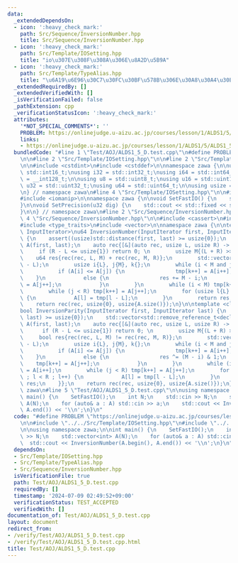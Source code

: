 ```yaml
---
data:
  _extendedDependsOn:
  - icon: ':heavy_check_mark:'
    path: Src/Sequence/InversionNumber.hpp
    title: Src/Sequence/InversionNumber.hpp
  - icon: ':heavy_check_mark:'
    path: Src/Template/IOSetting.hpp
    title: "io\u307E\u308F\u308A\u306E\u8A2D\u5B9A"
  - icon: ':heavy_check_mark:'
    path: Src/Template/TypeAlias.hpp
    title: "\u6A19\u6E96\u30C7\u30FC\u30BF\u578B\u306E\u30A8\u30A4\u30EA\u30A2\u30B9"
  _extendedRequiredBy: []
  _extendedVerifiedWith: []
  _isVerificationFailed: false
  _pathExtension: cpp
  _verificationStatusIcon: ':heavy_check_mark:'
  attributes:
    '*NOT_SPECIAL_COMMENTS*': ''
    PROBLEM: https://onlinejudge.u-aizu.ac.jp/courses/lesson/1/ALDS1/5/ALDS1_5_D
    links:
    - https://onlinejudge.u-aizu.ac.jp/courses/lesson/1/ALDS1/5/ALDS1_5_D
  bundledCode: "#line 1 \"Test/AOJ/ALDS1_5_D.test.cpp\"\n#define PROBLEM \"https://onlinejudge.u-aizu.ac.jp/courses/lesson/1/ALDS1/5/ALDS1_5_D\"\
    \n\n#line 2 \"Src/Template/IOSetting.hpp\"\n\n#line 2 \"Src/Template/TypeAlias.hpp\"\
    \n\n#include <cstdint>\n#include <cstddef>\n\nnamespace zawa {\n\nusing i16 =\
    \ std::int16_t;\nusing i32 = std::int32_t;\nusing i64 = std::int64_t;\nusing i128\
    \ = __int128_t;\n\nusing u8 = std::uint8_t;\nusing u16 = std::uint16_t;\nusing\
    \ u32 = std::uint32_t;\nusing u64 = std::uint64_t;\n\nusing usize = std::size_t;\n\
    \n} // namespace zawa\n#line 4 \"Src/Template/IOSetting.hpp\"\n\n#include <iostream>\n\
    #include <iomanip>\n\nnamespace zawa {\n\nvoid SetFastIO() {\n    std::cin.tie(nullptr)->sync_with_stdio(false);\n\
    }\n\nvoid SetPrecision(u32 dig) {\n    std::cout << std::fixed << std::setprecision(dig);\n\
    }\n\n} // namespace zawa\n#line 2 \"Src/Sequence/InversionNumber.hpp\"\n\n#line\
    \ 4 \"Src/Sequence/InversionNumber.hpp\"\n\n#include <cassert>\n#include <iterator>\n\
    #include <type_traits>\n#include <vector>\n\nnamespace zawa {\n\ntemplate <class\
    \ InputIterator>\nu64 InversionNumber(InputIterator first, InputIterator last)\
    \ {\n    assert((usize)std::distance(first, last) >= usize{0});\n    std::vector<std::remove_reference_t<decltype(*first)>>\
    \ A(first, last);\n    auto rec{[&](auto rec, usize L, usize R) -> u64 {\n   \
    \     if (R - L <= usize{1}) return 0; \n        usize M{(L + R) >> 1};\n    \
    \    u64 res{rec(rec, L, M) + rec(rec, M, R)};\n        std::vector<u64> tmp(R\
    \ - L);\n        usize i{L}, j{M}, k{};\n        while (i < M and j < R) {\n \
    \           if (A[i] <= A[j]) {\n                tmp[k++] = A[i++];\n        \
    \    }\n            else {\n                res += M - i;\n                tmp[k++]\
    \ = A[j++];\n            }\n        }\n        while (i < M) tmp[k++] = A[i++];\n\
    \        while (j < R) tmp[k++] = A[j++];\n        for (usize l{L} ; l < R ; l++)\
    \ {\n            A[l] = tmp[l - L];\n        }\n        return res;\n    }};\n\
    \    return rec(rec, usize{0}, usize{A.size()});\n}\n\ntemplate <class InputIterator>\n\
    bool InversionParity(InputIterator first, InputIterator last) {\n    assert((usize)std::distance(first,\
    \ last) >= usize{0});\n    std::vector<std::remove_reference_t<decltype(*first)>>\
    \ A(first, last);\n    auto rec{[&](auto rec, usize L, usize R) -> bool {\n  \
    \      if (R - L <= usize{1}) return 0; \n        usize M{(L + R) >> 1};\n   \
    \     bool res{rec(rec, L, M) != rec(rec, M, R)};\n        std::vector<u64> tmp(R\
    \ - L);\n        usize i{L}, j{M}, k{};\n        while (i < M and j < R) {\n \
    \           if (A[i] <= A[j]) {\n                tmp[k++] = A[i++];\n        \
    \    }\n            else {\n                res ^= (M - i) & 1;\n            \
    \    tmp[k++] = A[j++];\n            }\n        }\n        while (i < M) tmp[k++]\
    \ = A[i++];\n        while (j < R) tmp[k++] = A[j++];\n        for (usize l{L}\
    \ ; l < R ; l++) {\n            A[l] = tmp[l - L];\n        }\n        return\
    \ res;\n    }};\n    return rec(rec, usize{0}, usize{A.size()});\n}\n\n} // namespace\
    \ zawa\n#line 5 \"Test/AOJ/ALDS1_5_D.test.cpp\"\n\nusing namespace zawa;\n\nint\
    \ main() {\n    SetFastIO();\n    int N;\n    std::cin >> N;\n    std::vector<int>\
    \ A(N);\n    for (auto& a : A) std::cin >> a;\n    std::cout << InversionNumber(A.begin(),\
    \ A.end()) << '\\n';\n}\n"
  code: "#define PROBLEM \"https://onlinejudge.u-aizu.ac.jp/courses/lesson/1/ALDS1/5/ALDS1_5_D\"\
    \n\n#include \"../../Src/Template/IOSetting.hpp\"\n#include \"../../Src/Sequence/InversionNumber.hpp\"\
    \n\nusing namespace zawa;\n\nint main() {\n    SetFastIO();\n    int N;\n    std::cin\
    \ >> N;\n    std::vector<int> A(N);\n    for (auto& a : A) std::cin >> a;\n  \
    \  std::cout << InversionNumber(A.begin(), A.end()) << '\\n';\n}\n"
  dependsOn:
  - Src/Template/IOSetting.hpp
  - Src/Template/TypeAlias.hpp
  - Src/Sequence/InversionNumber.hpp
  isVerificationFile: true
  path: Test/AOJ/ALDS1_5_D.test.cpp
  requiredBy: []
  timestamp: '2024-07-09 02:49:52+09:00'
  verificationStatus: TEST_ACCEPTED
  verifiedWith: []
documentation_of: Test/AOJ/ALDS1_5_D.test.cpp
layout: document
redirect_from:
- /verify/Test/AOJ/ALDS1_5_D.test.cpp
- /verify/Test/AOJ/ALDS1_5_D.test.cpp.html
title: Test/AOJ/ALDS1_5_D.test.cpp
---
```

